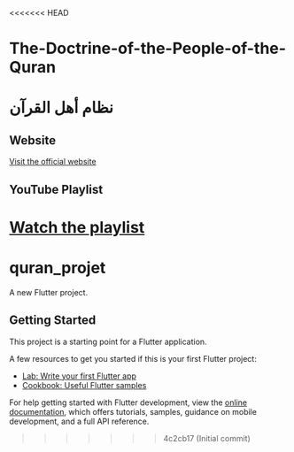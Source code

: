 <<<<<<< HEAD
# The-Doctrine-of-the-People-of-the-Quran
# نظام أهل القرآن

## Website  
[Visit the official website](https://ehlquran.com)  

## YouTube Playlist  
[Watch the playlist](https://youtube.com/playlist?list=PL8WJN3-NAmZO7fZhcpeoxZHWoxP21Himx&si=R7Ludu-a2DuQqn_M)  
=======
# quran_projet

A new Flutter project.

## Getting Started

This project is a starting point for a Flutter application.

A few resources to get you started if this is your first Flutter project:

- [Lab: Write your first Flutter app](https://docs.flutter.dev/get-started/codelab)
- [Cookbook: Useful Flutter samples](https://docs.flutter.dev/cookbook)

For help getting started with Flutter development, view the
[online documentation](https://docs.flutter.dev/), which offers tutorials,
samples, guidance on mobile development, and a full API reference.
>>>>>>> 4c2cb17 (Initial commit)
